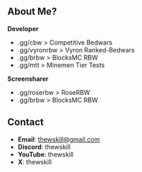 ## About Me?
**Developer**
- .gg/cbw > Competitive Bedwars
- .gg/vyronrbw > Vyron Ranked-Bedwars
- .gg/brbw > BlocksMC RBW
- .gg/mtt > Minemen Tier Tests

**Screensharer**
- .gg/roserbw > RoseRBW
- .gg/brbw > BlocksMC RBW


## Contact
- **Email**: thewskill@gmail.com
- **Discord**: thewskill
- **YouTube**: thewskill
- **X**: thewskill
